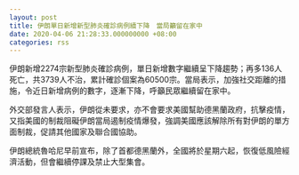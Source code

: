 ```yaml
---
layout: post
title: 伊朗單日新增新型肺炎確診病例續下降　當局籲留在家中
date: 2020-04-06 21:28:33.000000000 +08:00
categories: rss
---
```


伊朗新增2274宗新型肺炎確診病例，單日新增數字繼續呈下降趨勢；再多136人死亡，共3739人不治，累計確診個案為60500宗。當局表示，加強社交距離的措施，令近日新增病例的數字，逐漸下降，呼籲民眾繼續留在家中。

外交部發言人表示，伊朗從未要求，亦不會要求美國幫助德黑蘭政府，抗擊疫情，又指美國的制裁阻礙伊朗當局遏制疫情爆發，強調美國應該解除所有對伊朗的單方面制裁，促請其他國家及聯合國協助。

伊朗總統魯哈尼早前宣布，除了首都德黑蘭外，全國將於星期六起，恢復低風險經濟活動，但會繼續停課及禁止大型集會。

